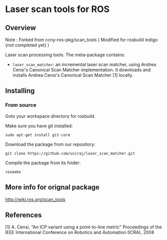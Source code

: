 Laser scan tools for ROS
===================================

Overview
-----------------------------------

Note : Forked from ccny-ros-pkg/scan_tools ( Modified for rosbuild indigo {not completed yet} )

Laser scan processing tools. The meta-package contains:
 
 * `laser_scan_matcher`: an incremental laser scan matcher, using Andrea Censi's Canonical 
Scan Matcher implementation. It downloads and installs Andrea Censi's Canonical Scan Matcher [1] locally.

Installing
-----------------------------------

### From source ###

Goto your workspace directory for rosbuild.

Make sure you have git installed:

    sudo apt-get install git-core

Download the package from our repository:

    git clone https://github.com/usiraj/laser_scan_matcher.git


Compile the package from its folder:

    rosmake

More info for orignal package
-----------------------------------

http://wiki.ros.org/scan_tools

References
-----------------------------------
 [1] A. Censi, "An ICP variant using a point-to-line metric" Proceedings of the 
IEEE International Conference on Robotics and Automation (ICRA), 2008

